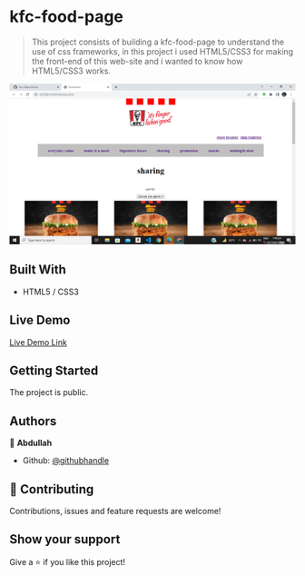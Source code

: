 # kfc-food-page
> This project consists of building a kfc-food-page  to understand the use of css frameworks, in this project i used HTML5/CSS3 for making the front-end of this web-site and i wanted to know how HTML5/CSS3 works.

![Alt text](https://github.com/abdullah-FullStackDev/kfc-food-page/blob/main/Screenshot%20(29).png)

## Built With

- HTML5 / CSS3

## Live Demo

[Live Demo Link](https://abdullah-fullstackdev.github.io/kfc-food-page/)

## Getting Started

The project is public.

## Authors

👤 **Abdullah**

- Github: [@githubhandle](https://github.com/abdullah-FullStackDev)


## 🤝 Contributing

Contributions, issues and feature requests are welcome!

## Show your support

Give a ⭐️ if you like this project!
